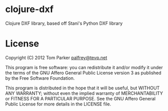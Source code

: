 clojure-dxf
===========

Clojure DXF library, based off Stani's Python DXF library

License
=======

Copyright (C) 2012 Tom Parker <palfrey@tevp.net>

This program is free software: you can redistribute it and/or modify
it under the terms of the GNU Affero General Public License version 3 as
published by the Free Software Foundation.

This program is distributed in the hope that it will be useful,
but WITHOUT ANY WARRANTY; without even the implied warranty of
MERCHANTABILITY or FITNESS FOR A PARTICULAR PURPOSE.  See the
GNU Affero General Public License for more details in the LICENSE file.
